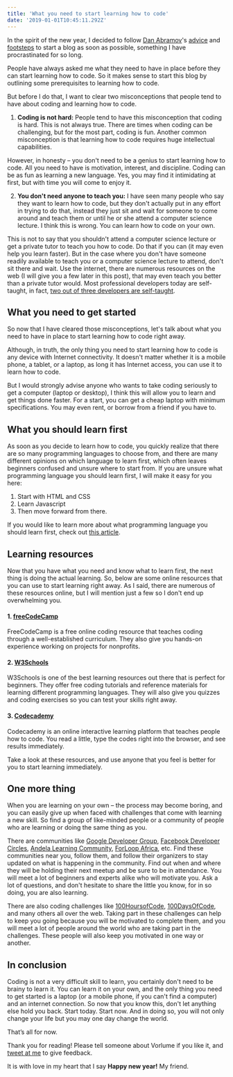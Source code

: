 ```yaml
---
title: 'What you need to start learning how to code'
date: '2019-01-01T10:45:11.292Z'
---
```


In the spirit of the new year, I decided to follow [Dan Abramov](https://twitter.com/dan_abramov)'s [advice](https://twitter.com/dan_abramov/status/1079214023881707520) and [footsteps](https://overreacted.io) to start a blog as soon as possible, something I have procrastinated for so long.

People have always asked me what they need to have in place before they can start learning how to code. So it makes sense to start this blog by outlining some prerequisites to learning how to code.

But before I do that, I want to clear two misconceptions that people tend to have about coding and learning how to code.
1. **Coding is not hard:** People tend to have this misconception that coding is hard. This is not always true. There are times when coding can be challenging, but for the most part, coding is fun. Another common misconception is that learning how to code requires huge intellectual capabilities.

However, in honesty – you don't need to be a genius to start learning how to code. All you need to have is motivation, interest, and discipline. Coding can be as fun as learning a new language. Yes, you may find it intimidating at first, but with time you will come to enjoy it.

2. **You don't need anyone to teach you:** I have seen many people who say they want to learn how to code, but they don't actually put in any effort in trying to do that, instead they just sit and wait for someone to come around and teach them or until he or she attend a computer science lecture. I think this is wrong. You can learn how to code on your own.

This is not to say that you shouldn't attend a computer science lecture or get a private tutor to teach you how to code. Do that if you can (it may even help you learn faster). But in the case where you don't have someone readily available to teach you or a computer science lecture to attend, don't sit there and wait. Use the internet, there are numerous resources on the web (I will give you a few later in this post), that may even teach you better than a private tutor would. Most professional developers today are self-taught, in fact, [two out of three developers are self-taught](https://qz.com/649409/two-out-of-three-developers-are-self-taught-and-other-trends-from-a-survey-of-56033-developers/).

## What you need to get started
So now that I have cleared those misconceptions, let's talk about what you need to have in place to start learning how to code right away.

Although, in truth, the only thing you need to start learning how to code is any device with Internet connectivity. It doesn't matter whether it is a mobile phone, a tablet, or a laptop, as long it has Internet access, you can use it to learn how to code.

But I would strongly advise anyone who wants to take coding seriously to get a computer (laptop or desktop), I think this will allow you to learn and get things done faster. For a start, you can get a cheap laptop with minimum specifications. You may even rent, or borrow from a friend if you have to.

## What you should learn first
As soon as you decide to learn how to code, you quickly realize that there are so many programming languages to choose from, and there are many different opinions on which language to learn first, which often leaves beginners confused and unsure where to start from. If you are unsure what programming language you should learn first, I will make it easy for you here:

1. Start with HTML and CSS
2. Learn Javascript
3. Then move forward from there.

If you would like to learn more about what programming language you should learn first, check out [this article](https://medium.freecodecamp.org/what-programming-language-should-i-learn-first-%CA%87d%C4%B1%C9%B9%C9%94s%C9%90%CA%8C%C9%90%C9%BE-%C9%B9%C7%9D%CA%8Dsu%C9%90-19a33b0a467d).

## Learning resources
Now that you have what you need and know what to learn first, the next thing is doing the actual learning. So, below are some online resources that you can use to start learning right away. As I said, there are numerous of these resources online, but I will mention just a few so I don't end up overwhelming you.

#### 1. [freeCodeCamp](https://www.freecodecamp.org)
FreeCodeCamp is a free online coding resource that teaches coding through a well-established curriculum. They also give you hands-on experience working on projects for nonprofits.

#### 2. [W3Schools](https://www.w3schools.com)
W3Schools is one of the best learning resources out there that is perfect for beginners. They offer free coding tutorials and reference materials for learning different programming languages. They will also give you quizzes and coding exercises so you can test your skills right away.

#### 3. [Codecademy](https://www.codecademy.com)
Codecademy is an online interactive learning platform that teaches people how to code. You read a little, type the codes right into the browser, and see results immediately.

Take a look at these resources, and use anyone that you feel is better for you to start learning immediately.

## One more thing
When you are learning on your own – the process may become boring, and you can easily give up when faced with challenges that come with learning a new skill. So find a group of like-minded people or a community of people who are learning or doing the same thing as you.

There are communities like [Google Developer Group](https://developers.google.com/programs/community/gdg), [Facebook Developer Circles](https://developers.facebook.com/developercircles/), [Andela Learning Community](https://andela.com/alc/), [ForLoop Africa](https://forloop.africa), etc. Find these communities near you, follow them, and follow their organizers to stay updated on what is happening in the community. Find out when and where they will be holding their next meetup and be sure to be in attendance. You will meet a lot of beginners and experts alike who will motivate you. Ask a lot of questions, and don't hesitate to share the little you know, for in so doing, you are also learning.

There are also coding challenges like [100HoursofCode](https://twitter.com/hashtag/100hoursofcode), [100DaysOfCode](https://twitter.com/hashtag/100DaysOfCode), and many others all over the web. Taking part in these challenges can help to keep you going because you will be motivated to complete them, and you will meet a lot of people around the world who are taking part in the challenges. These people will also keep you motivated in one way or another.

## In conclusion
Coding is not a very difficult skill to learn, you certainly don't need to be brainy to learn it. You can learn it on your own, and the only thing you need to get started is a laptop (or a mobile phone, if you can't find a computer) and an internet connection. So now that you know this, don't let anything else hold you back. Start today. Start now. And in doing so, you will not only change your life but you may one day change the world.

That’s all for now.

Thank you for reading! Please tell someone about Vorlume if you like it, and [tweet at me](https://twitter.com/Nzesalem) to give feedback.

It is with love in my heart that I say **Happy new year!** My friend.